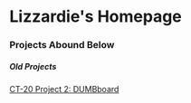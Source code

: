 <html>
	<body>
    	<h1>Lizzardie's Homepage</h1>
    	<h3>Projects Abound Below</h3>
    	<h5>Old Projects</h5>
	<a href=”/sketch.js”>CT-20 Project 2: DUMBboard</a>
	</body>
</html>

  

